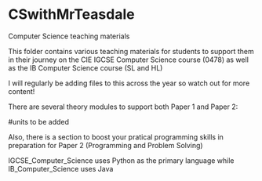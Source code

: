 # CSwithMrTeasdale
Computer Science teaching materials

This folder contains various teaching materials for students to support them in their journey on the CIE IGCSE Computer Science course (0478) as well as the IB Computer Science course (SL and HL)

I will regularly be adding files to this across the year so watch out for more content!

There are several theory modules to support both Paper 1 and Paper 2:

#units to be added

Also, there is a section to boost your pratical programming skills in preparation for Paper 2 (Programming and Problem Solving)

IGCSE_Computer_Science uses Python as the primary language while IB_Computer_Science uses Java
